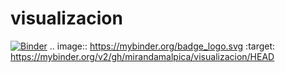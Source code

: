 # visualizacion
[![Binder](https://mybinder.org/badge_logo.svg)](https://mybinder.org/v2/gh/mirandamalpica/visualizacion/HEAD)
.. image:: https://mybinder.org/badge_logo.svg
 :target: https://mybinder.org/v2/gh/mirandamalpica/visualizacion/HEAD
